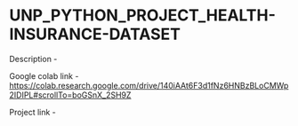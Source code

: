 # UNP_PYTHON_PROJECT_HEALTH-INSURANCE-DATASET
Description -

Google colab link - https://colab.research.google.com/drive/140iAAt6F3d1fNz6HNBzBLoCMWp2IDIPL#scrollTo=boGSnX_2SH9Z

Project link - 
